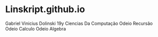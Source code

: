# Linskript.github.io
Gabriel Vinicius Dolinski
19y
Ciencias Da Computação
Odeio Recursão
Odeio Calculo
Odeio Algebra


